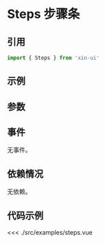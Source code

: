 # Steps 步骤条

## 引用
```js
import { Steps } from 'xin-ui'
```

## 示例
<example-steps/>

## 参数

## 事件

无事件。

## 依赖情况

无依赖。

## 代码示例
<<< ./src/examples/steps.vue






